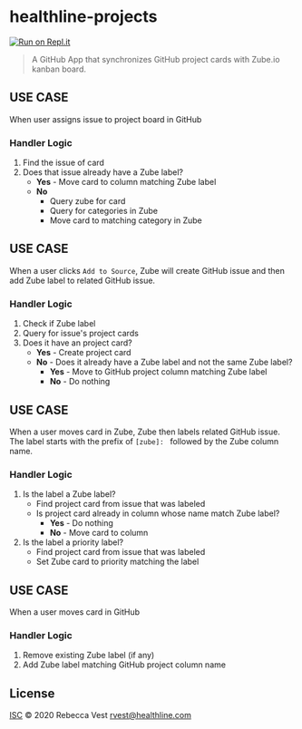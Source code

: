 
# healthline-projects
[![Run on Repl.it](https://repl.it/badge/github/idahogurl/healthline-projects)](https://repl.it/github/idahogurl/healthline-projects)

> A GitHub App that synchronizes GitHub project cards with Zube.io kanban board.

## USE CASE

When user assigns issue to project board in GitHub

### Handler Logic

1. Find the issue of card
2. Does that issue already have a Zube label?
	- **Yes** - Move card to column matching Zube label
	- **No** 
	  - Query zube for card
      - Query for categories in Zube
	  - Move card to matching category in Zube

## USE CASE

When a user clicks `Add to Source`, Zube will create GitHub issue and then add Zube label to related GitHub issue.

### Handler Logic

1. Check if Zube label
2. Query for issue's project cards
3. Does it have an project card?
	- **Yes** - Create project card
	- **No** - Does it already have a Zube label and not the same Zube label?
		 - **Yes** - Move to GitHub project column matching Zube label
		 - **No** - Do nothing

  
## USE CASE

When a user moves card in Zube, Zube then labels related GitHub issue. The label starts with the prefix of `[zube]: ` followed by the  Zube column name.

### Handler Logic
1. Is the label a Zube label?
	- Find project card from issue that was labeled
	- Is project card already in column whose name match Zube label?
      - **Yes** - Do nothing
      - **No** - Move card to column
2. Is the label a priority label? 
 	- Find project card from issue that was labeled
 	- Set Zube card to priority matching the label

## USE CASE

When a user moves card in GitHub

### Handler Logic

1. Remove existing Zube label (if any)
2. Add Zube label matching GitHub project column name

## License

[ISC](LICENSE) © 2020 Rebecca Vest <rvest@healthline.com>
